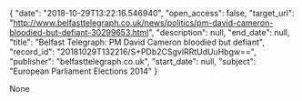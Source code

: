 {
  "date": "2018-10-29T13:22:16.546940", 
  "open_access": false, 
  "target_url": "http://www.belfasttelegraph.co.uk/news/politics/pm-david-cameron-bloodied-but-defiant-30299653.html", 
  "description": null, 
  "end_date": null, 
  "title": "Belfast Telegraph: PM David Cameron bloodied but defiant", 
  "record_id": "20181029T132216/S+PDb2CSgvlRRtUdUuHbgw==", 
  "publisher": "belfasttelegraph.co.uk", 
  "start_date": null, 
  "subject": "European Parliament Elections 2014"
}

None